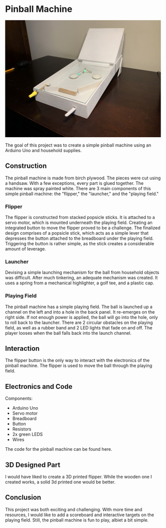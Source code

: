 # Pinball Machine 
![Image of Pinball Machine](https://github.com/chasemorell/pinball/blob/master/pinballRight.jpg)

The goal of this project was to create a simple pinball machine using an Arduino Uno and household supplies.

## Construction 

The pinball machine is made from birch plywood. The pieces were cut using a handsaw. With a few exceptions, every part is glued together. The machine was spray painted white. There are 3 main components of this simple pinball machine: the "flipper," the "launcher," and the "playing field." 

### Flipper

The flipper is constructed from stacked popsicle sticks. It is attached to a servo motor, which is mounted underneath the playing field. Creating an integrated button to move the flipper proved to be a challenge. The finalized design comprises of a popsicle stick, which acts as a simple lever that depresses the button attached to the breadboard under the playing field. Triggering the button is rather simple, as the stick creates a considerable amount of leverage. 

### Launcher

Devising a simple launching mechanism for the ball from household objects was difficult. After much tinkering, an adequate mechanism was created. It uses a spring from a mechanical highlighter, a golf tee, and a plastic cap. 

### Playing Field

The pinball machine has a simple playing field. The ball is launched up a channel on the left and into a hole in the back panel. It re-emerges on the right side. If not enough power is applied, the ball will go into the hole, only to roll back to the launcher. There are 2 circular obstacles on the playing field, as well as a rubber band and 2 LED lights that fade on and off. The player looses when the ball falls back into the launch channel. 

## Interaction

The flipper button is the only way to interact with the electronics of the pinball machine. The flipper is used to move the ball through the playing field. 

## Electronics and Code 

Components:
- Arduino Uno
- Servo motor
- Breadboard
- Button
- Resistors
- 2x green LEDS
- Wires

The code for the pinball machine can be found here.

## 3D Designed Part

I would have liked to create a 3D printed flipper. While the wooden one I created works, a solid 3d printed one would be better. 

## Conclusion

This project was both exciting and challenging. With more time and resources, I would like to add a scoreboard and interactive targets on the playing field. Still, the pinball machine is fun to play, albiet a bit simple. 




